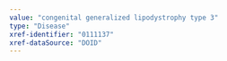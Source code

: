 ```yaml
---
value: "congenital generalized lipodystrophy type 3"
type: "Disease"
xref-identifier: "0111137"
xref-dataSource: "DOID"
---
```

